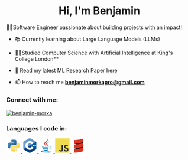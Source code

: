 <h1 align="center">Hi, I'm Benjamin</h1>

👨‍💻Software Engineer passionate about building projects with an impact!

- 📚 Currently learning about Large Language Models (LLMs)

- 👨‍🎓Studied Computer Science with Artificial Intelligence at King's College London**

- 📝 Read my latest ML Research Paper [here](https://drive.google.com/file/d/1Y-xc53szuK7MYTgYt29YF30FKVb8L4bY/view?usp=sharing)

- 📫 How to reach me **benjaminmorkapro@gmail.com**

<h3 align="left">Connect with me:</h3>
<p align="left">
<a href="https://linkedin.com/in/benjamin-morka" target="blank"><img align="center" src="https://raw.githubusercontent.com/rahuldkjain/github-profile-readme-generator/master/src/images/icons/Social/linked-in-alt.svg" alt="benjamin-morka" height="30" width="40" /></a>
</p>

<h3 align="left">Languages I code in:</h3>
<p align="left"> <a href="https://www.python.org" target="_blank" rel="noreferrer"> <img src="https://raw.githubusercontent.com/devicons/devicon/master/icons/python/python-original.svg" alt="python" width="40" height="40"/> </a> <a href="https://www.w3schools.com/cpp/" target="_blank" rel="noreferrer"> <img src="https://raw.githubusercontent.com/devicons/devicon/master/icons/cplusplus/cplusplus-original.svg" alt="cplusplus" width="40" height="40"/> </a> <a href="https://www.java.com" target="_blank" rel="noreferrer"> <img src="https://raw.githubusercontent.com/devicons/devicon/master/icons/java/java-original.svg" alt="java" width="40" height="40"/> </a> <a href="https://developer.mozilla.org/en-US/docs/Web/JavaScript" target="_blank" rel="noreferrer"> <img src="https://raw.githubusercontent.com/devicons/devicon/master/icons/javascript/javascript-original.svg" alt="javascript" width="40" height="40"/> </a> <a href="https://www.scala-lang.org" target="_blank" rel="noreferrer"> <img src="https://raw.githubusercontent.com/devicons/devicon/master/icons/scala/scala-original.svg" alt="scala" width="40" height="40"/> </a> </p>
